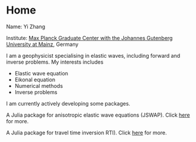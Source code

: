 # Home

Name: Yi Zhang

Institute: [Max Planck Graduate Center with the Johannes Gutenberg University at Mainz](https://www.mpgc-mainz.de/9583/Students), Germany

I am a geophysicist specialising in elastic waves, including forward and inverse problems. My interests includes
- Elastic wave equation
- Eikonal equation
- Numerical methods
- Inverse problems

I am currently actively developing some packages.

A Julia package for anisotropic elastic wave equations (JSWAP). Click [here](https://github.com/deconvolution/JSWAP) for more.

A Julia package for travel time inversion RTI). Click [here](https://github.com/deconvolution/RTI) for more.
